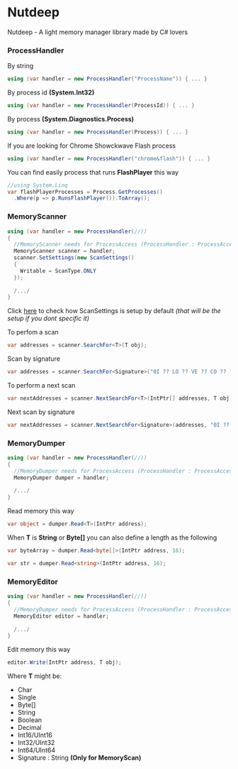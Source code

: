 # Nutdeep
Nutdeep - A light memory manager library made by C# lovers



### ProcessHandler

By string
```csharp
using (var handler = new ProcessHandler("ProcessName")) { ... }
```
By process id **(System.Int32)**
```csharp
using (var handler = new ProcessHandler(ProcessId)) { ... }
```
By process **(System.Diagnostics.Process)**
```csharp
using (var handler = new ProcessHandler(Process)) { ... }
```

If you are looking for Chrome Showckwave Flash process
```csharp
using (var handler = new ProcessHandler("chrome&flash")) { ... }
```

You can find easily process that runs **FlashPlayer** this way
```csharp
//using System.Linq
var flashPlayerProcesses = Process.GetProcesses()
  .Where(p => p.RunsFlashPlayer()).ToArray();
```



### MemoryScanner
```csharp
using (var handler = new ProcessHandler(//))
{
  //MemoryScanner needs for ProcessAccess (ProcessHandler : ProcessAccess)
  MemoryScanner scanner = handler;
  scanner.SetSettings(new ScanSettings()
  {
    Writable = ScanType.ONLY
  });
  
  /.../
}
```
Click [here](https://github.com/Adversities/Nutdeep/blob/master/Nutdeep/Tools/ScanSettings.cs) to check how ScanSettings is setup by default *(that will be the setup if you dont specific it)*

To perfom a scan
```csharp
var addresses = scanner.SearchFor<T>(T obj);
```

Scan by signature
```csharp
var addresses = scanner.SearchFor<Signature>("0I ?? LO ?? VE ?? CO ?? ?? DE");
```

To perform a next scan
```csharp
var nextAddresses = scanner.NextSearchFor<T>(IntPtr[] addresses, T obj);
```
Next scan by signature
```csharp
var nextAddresses = scanner.NextSearchFor<Signature>(addresses, "0I ?? LO ?? VE ?? CO ?? ?? DE");
```


### MemoryDumper
```csharp
using (var handler = new ProcessHandler(//))
{
  //MemoryDumper needs for ProcessAccess (ProcessHandler : ProcessAccess)
  MemoryDumper dumper = handler;
  
  /.../
}
```

Read memory this way
```csharp
var object = dumper.Read<T>(IntPtr address);
```

When **T** is **String** or **Byte[]** you can also define a length as the following
```csharp
var byteArray = dumper.Read<byte[]>(IntPtr address, 16);
```
```csharp
var str = dumper.Read<string>(IntPtr address, 16);
```


### MemoryEditor
```csharp
using (var handler = new ProcessHandler(//))
{
  //MemoryDumper needs for ProcessAccess (ProcessHandler : ProcessAccess)
  MemoryEditor editor = handler;
  
  /.../
}
```

Edit memory this way
```csharp
editor.Write(IntPtr address, T obj);
```


Where **T** might be:

* Char
* Single 
* Byte[]
* String
* Boolean
* Decimal
* Int16/UInt16
* Int32/UInt32
* Int64/UInt64
* Signature : String **(Only for MemoryScan)**
